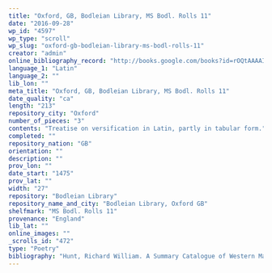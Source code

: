 ```yaml
---
title: "Oxford, GB, Bodleian Library, MS Bodl. Rolls 11"
date: "2016-09-28"
wp_id: "4597"
wp_type: "scroll"
wp_slug: "oxford-gb-bodleian-library-ms-bodl-rolls-11"
creator: "admin"
online_bibliography_record: "http://books.google.com/books?id=rOQtAAAAIAAJ&pg=PA558&lpg=PA558&dq=bodleian+library+pedigree+roll+2&source=bl&ots=YViuDY6a0W&sig=pR7fAhw7X8fupSiBIUJnBkRSl3I&hl=en&sa=X&ei=_-HCU4qzOMykyATosYLgCg&ved=0CD0Q6AEwBQ#v=onepage&q=bodleian%20library%20pedigree%20roll%202&f=false  p.563"
language_1: "Latin"
language_2: ""
lib_lon: ""
meta_title: "Oxford, GB, Bodleian Library, MS Bodl. Rolls 11"
date_quality: "ca"
length: "213"
repository_city: "Oxford"
number_of_pieces: "3"
contents: "Treatise on versification in Latin, partly in tabular form."
completed: ""
repository_nation: "GB"
orientation: ""
description: ""
prov_lon: ""
date_start: "1475"
prov_lat: ""
width: "27"
repository: "Bodleian Library"
repository_name_and_city: "Bodleian Library, Oxford GB"
shelfmark: "MS Bodl. Rolls 11"
provenance: "England"
lib_lat: ""
online_images: ""
_scrolls_id: "472"
type: "Poetry"
bibliography: "Hunt, Richard William. A Summary Catalogue of Western Manuscripts in the Bodleian Library at Oxford Which Have Not Hitherto Been Catalogued in the Quarto Series: With References to the Oriental and Other Manuscripts. Oxford: Clarendon Press, 1895, no. 2988"
---
```



